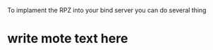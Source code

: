 To implament the RPZ into your bind server you can do several thing


write mote text here
====================
